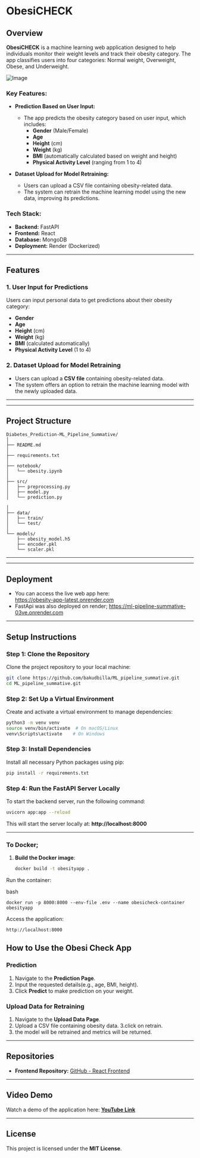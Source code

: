 # ObesiCHECK

## Overview
**ObesiCHECK** is a machine learning web application designed to help individuals monitor their weight levels and track their obesity category. The app classifies users into four categories: Normal weight, Overweight, Obese, and Underweight.

![Image](https://github.com/user-attachments/assets/b815bfc2-0af4-4e1a-b4ae-c9288b62ff27)

### Key Features:
- **Prediction Based on User Input:**
  - The app predicts the obesity category based on user input, which includes:
    - **Gender** (Male/Female)
    - **Age**
    - **Height** (cm)
    - **Weight** (kg)
    - **BMI** (automatically calculated based on weight and height)
    - **Physical Activity Level** (ranging from 1 to 4)

- **Dataset Upload for Model Retraining:**
  - Users can upload a CSV file containing obesity-related data.
  - The system can retrain the machine learning model using the new data, improving its predictions.

### Tech Stack:
- **Backend:** FastAPI
- **Frontend:** React
- **Database:** MongoDB
- **Deployment:** Render (Dockerized)

---

## Features

### 1. **User Input for Predictions**
   Users can input personal data to get predictions about their obesity category:
   - **Gender**
   - **Age**
   - **Height** (cm)
   - **Weight** (kg)
   - **BMI** (calculated automatically)
   - **Physical Activity Level** (1 to 4)

### 2. **Dataset Upload for Model Retraining**
   - Users can upload a **CSV file** containing obesity-related data.
   - The system offers an option to retrain the machine learning model with the newly uploaded data.

---


---

## Project Structure
```
Diabetes_Prediction-ML_Pipeline_Summative/
│
├── README.md
│
├── requirements.txt
│
├── notebook/
│   └── obesity.ipynb
│
├── src/
│   ├── preprocessing.py
│   ├── model.py
│   └── prediction.py

│
├── data/
│   ├── train/
│   └── test/
│
└── models/
    ├── obesity_model.h5
    ├── encoder.pkl
    └── scaler.pkl
```

---


---

## Deployment

- You can access the live web app here:  
      https://obesity-app-latest.onrender.com
- FastApi was also deployed on render;
    https://ml-pipeline-summative-03ve.onrender.com

---

## Setup Instructions

### Step 1: Clone the Repository
Clone the project repository to your local machine:
```sh
git clone https://github.com/bakudbilla/ML_pipeline_summative.git
cd ML_pipeline_summative.git
```

### Step 2: Set Up a Virtual Environment
Create and activate a virtual environment to manage dependencies:
```sh
python3 -m venv venv
source venv/bin/activate  # On macOS/Linux
venv\Scripts\activate    # On Windows
```

### Step 3: Install Dependencies
Install all necessary Python packages using pip:
```sh
pip install -r requirements.txt
```

### Step 4: Run the FastAPI Server Locally
To start the backend server, run the following command:
```sh
uvicorn app:app --reload
```
This will start the server locally at: **http://localhost:8000**

---


### To Docker;

1. **Build the Docker image**:
   ```bash
   docker build -t obesityapp .
Run the container:

bash
```
docker run -p 8000:8000 --env-file .env --name obesicheck-container obesityapp
```
Access the application:
```
http://localhost:8000
```
## How to Use the Obesi Check App

### **Prediction**
1. Navigate to the **Prediction Page**.
2. Input the requested details(e.g., age, BMI, height).
3. Click **Predict** to make prediction on your weight.

### **Upload Data for Retraining**
1. Navigate to the **Upload Data Page**.
2. Upload a CSV file containing obesity data.
3.click on retrain.
4. the model will be retrained and metrics will be returned.

---

## Repositories
- **Frontend Repository:** [GitHub - React Frontend](https://github.com/bakudbilla/ObesityPredictionApp.git)

---

## Video Demo
Watch a demo of the application here: **[YouTube Link](https://youtu.be/Iv6v0MZT6Gc)**

---

## License
This project is licensed under the **MIT License**.
